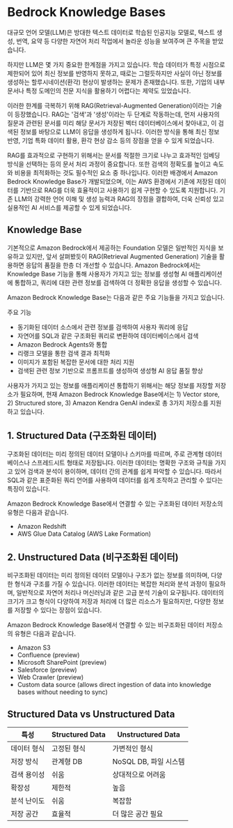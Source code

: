 # Bedrock Knowledge Bases

대규모 언어 모델(LLM)은 방대한 텍스트 데이터로 학습된 인공지능 모델로, 텍스트 생성, 번역, 요약 등 다양한 자연어 처리 작업에서 놀라운 성능을 보여주며 큰 주목을 받았습니다. 

하지만 LLM은 몇 가지 중요한 한계점을 가지고 있습니다. 학습 데이터가 특정 시점으로 제한되어 있어 최신 정보를 반영하지 못하고, 때로는 그럴듯하지만 사실이 아닌 정보를 생성하는 할루시네이션(환각) 현상이 발생하는 문제가 존재했습니다. 또한, 기업의 내부 문서나 특정 도메인의 전문 지식을 활용하기 어렵다는 제약도 있었습니다.

이러한 한계를 극복하기 위해 RAG(Retrieval-Augmented Generation)이라는 기술이 등장했습니다. RAG는 '검색'과 '생성'이라는 두 단계로 작동하는데, 먼저 사용자의 질문과 관련된 문서를 미리 해당 문서가 저장된 벡터 데이터베이스에서 찾아내고, 이 검색된 정보를 바탕으로 LLM이 응답을 생성하게 됩니다. 이러한 방식을 통해 최신 정보 반영, 기업 특화 데이터 활용, 환각 현상 감소 등의 장점을 얻을 수 있게 되었습니다.

RAG를 효과적으로 구현하기 위해서는 문서를 적절한 크기로 나누고 효과적인 임베딩 방식을 선택하는 등의 문서 처리 과정이 중요합니다. 또한 검색의 정확도를 높이고 속도와 비용을 최적화하는 것도 필수적인 요소 중 하나입니다. 이러한 배경에서 Amazon Bedrock Knowledge Base가 개발되었으며, 이는 AWS 환경에서 기존에 저장된 데이터를 기반으로 RAG를 더욱 효율적이고 사용하기 쉽게 구현할 수 있도록 지원합니다. 기존 LLM의 강력한 언어 이해 및 생성 능력과 RAG의 장점을 결합하여, 더욱 신뢰성 있고 실용적인 AI 서비스를 제공할 수 있게 되었습니다.

## Knowledge Base

기본적으로 Amazon Bedrock에서 제공하는 Foundation 모델은 일반적인 지식을 보유하고 있지만, 앞서 살펴봤듯이 RAG(Retrieval Augmented Generation) 기술을 활용하면 응답의 품질을 한층 더 개선할 수 있습니다. Amazon Bedrock에서는 Knowledge Base 기능을 통해 사용자가 가지고 있는 정보를 생성형 AI 애플리케이션에 통합하고, 쿼리에 대한 관련 정보를 검색하여 더 정확한 응답을 생성할 수 있습니다.

Amazon Bedrock Knowledge Base는 다음과 같은 주요 기능들을 가지고 있습니다.

주요 기능

* 동기화된 데이터 소스에서 관련 정보를 검색하여 사용자 쿼리에 응답
* 자연어를 SQL과 같은 구조화된 쿼리로 변환하여 데이터베이스에서 검색
* Amazon Bedrock Agents와 통합
* 리랭크 모델을 통한 검색 결과 최적화
* 이미지가 포함된 복잡한 문서에 대한 처리 지원
* 검색된 관련 정보 기반으로 프롬프트를 생성하여 생성형 AI 응답 품질 향상


사용자가 가지고 있는 정보를 애플리케이션 통합하기 위해서는 해당 정보를 저장할 저장소가 필요하며, 현재 Amazon Bedrock Knowledge Base에서는 1) Vector store, 2) Structured store, 3) Amazon Kendra GenAI index로 총 3가지 저장소를 지원하고 있습니다.



## 1. Structured Data (구조화된 데이터)
구조화된 데이터는 미리 정의된 데이터 모델이나 스키마를 따르며, 주로 관계형 데이터베이스나 스프레드시트 형태로 저장됩니다. 이러한 데이터는 명확한 구조와 규칙을 가지고 있어 검색과 분석이 용이하며, 데이터 간의 관계를 쉽게 파악할 수 있습니다. 따라서 SQL과 같은 표준화된 쿼리 언어를 사용하여 데이터를 쉽게 조작하고 관리할 수 있다는 특징이 있습니다.

Amazon Bedrock Knowledge Base에서 연결할 수 있는 구조화된 데이터 저장소의 유형은 다음과 같습니다.

* Amazon Redshift
* AWS Glue Data Catalog (AWS Lake Formation)


## 2. Unstructured Data (비구조화된 데이터)

비구조화된 데이터는 미리 정의된 데이터 모델이나 구조가 없는 정보를 의미하며, 다양한 형식과 구조를 가질 수 있습니다. 이러한 데이터는 복잡한 처리와 분석 과정이 필요하며, 일반적으로 자연어 처리나 머신러닝과 같은 고급 분석 기술이 요구됩니다. 데이터의 크기가 크고 형식이 다양하여 저장과 처리에 더 많은 리소스가 필요하지만, 다양한 정보를 저장할 수 있다는 장점이 있습니다.

Amazon Bedrock Knowledge Base에서 연결할 수 있는 비구조화된 데이터 저장소의 유형은 다음과 같습니다.

* Amazon S3
* Confluence (preview)
* Microsoft SharePoint (preview)
* Salesforce (preview)
* Web Crawler (preview)
* Custom data source (allows direct ingestion of data into knowledge bases without needing to sync)

## Structured Data vs Unstructured Data

| 특성 | Structured Data | Unstructured Data |
|---|---|---|
| 데이터 형식 | 고정된 형식 | 가변적인 형식 |
| 저장 방식 | 관계형 DB | NoSQL DB, 파일 시스템 |
| 검색 용이성 | 쉬움 | 상대적으로 어려움 |
| 확장성 | 제한적 | 높음 |
| 분석 난이도 | 쉬움 | 복잡함 |
| 저장 공간 | 효율적 | 더 많은 공간 필요 |